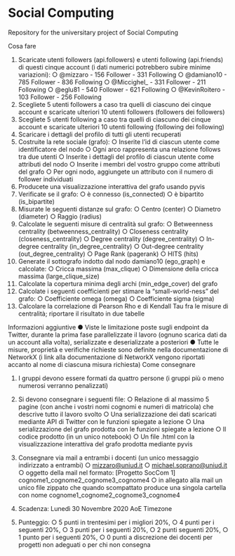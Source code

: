# Social Computing
Repository for the universitary project of Social Computing

Cosa fare
1. Scaricate utenti followers (api.followers) e utenti following (api.friends) di
questi cinque account (i dati numerici potrebbero subire minime variazioni):
○ @mizzaro - 156 Follower - 331 Following
○ @damiano10 - 785 Follower - 836 Following
○ @Miccighel_ - 331 Follower - 211 Following
○ @eglu81 - 540 Follower - 621 Following
○ @KevinRoitero - 103 Follower - 256 Following
2. Scegliete 5 utenti followers a caso tra quelli di ciascuno dei cinque account e
scaricate ulteriori 10 utenti followers (followers dei followers)
3. Scegliete 5 utenti following a caso tra quelli di ciascuno dei cinque account e
scaricate ulteriori 10 utenti following (following dei following)
4. Scaricare i dettagli del profilo di tutti gli utenti recuperati
5. Costruite la rete sociale (grafo):
○ Inserite l’id di ciascun utente come identificatore del nodo
○ Ogni arco rappresenta una relazione follows tra due utenti
○ Inserite i dettagli del profilo di ciascun utente come attributi del nodo
○ Inserite i membri del vostro gruppo come attributi del grafo
○ Per ogni nodo, aggiungete un attributo con il numero di follower individuati
6. Producete una visualizzazione interattiva del grafo usando pyvis
7. Verificate se il grafo:
○ è connesso (is_connected)
○ è bipartito (is_bipartite)
8. Misurate le seguenti distanze sul grafo:
○ Centro (center)
○ Diametro (diameter)
○ Raggio (radius)
9. Calcolate le seguenti misure di centralità sul grafo:
○ Betweenness centrality (betweenness_centrality)
○ Closeness centrality (closeness_centrality)
○ Degree centrality (degree_centrality)
○ In-degree centrality (in_degree_centrality)
○ Out-degree centrality (out_degree_centrality)
○ Page Rank (pagerank)
○ HITS (hits)
10. Generate il sottografo indotto dal nodo damiano10 (ego_graph) e calcolate:
○ Cricca massima (max_clique)
○ Dimensione della cricca massima (large_clique_size)
11. Calcolate la copertura minima degli archi (min_edge_cover) del grafo
12. Calcolate i seguenti coefficienti per stimare la “small-world-ness” del grafo:
○ Coefficiente omega (omega)
○ Coefficiente sigma (sigma)
13. Calcolare la correlazione di Pearson Rho e di Kendall Tau fra le misure di centralità;
riportare il risultato in due tabelle

Informazioni aggiuntive
● Viste le limitazione poste sugli endpoint da Twitter, durante la prima fase
parallelizzate il lavoro (ognuno scarica dati da un account alla volta), serializzate e
deserializzate a posteriori
● Tutte le misure, proprietà e verifiche richieste sono definite nella documentazione di
NetworkX (i link alla documentazione di NetworkX vengono riportati accanto al nome
di ciascuna misura richiesta)
Come consegnare
1. I gruppi devono essere formati da quattro persone (i gruppi più o meno numerosi
verranno penalizzati)
2. Si devono consegnare i seguenti file:
○ Relazione di al massimo 5 pagine (con anche i vostri nomi cognomi e numeri
di matricola) che descrive tutto il lavoro svolto
○ Una serializzazione dei dati scaricati mediante API di Twitter con le funzioni
spiegate a lezione
○ Una serializzazione del grafo prodotta con le funzioni spiegate a lezione
○ Il codice prodotto (in un unico notebook)
○ Un file .html con la visualizzazione interattiva del grafo prodotta mediante
pyvis

3. Consegnare via mail a entrambi i docenti (un unico messaggio indirizzato a entrambi)
○ mizzaro@uniud.it
○ michael.soprano@uniud.it
○ oggetto della mail nel formato:
[Progetto SocCom 1] cognome1_cognome2_cognome3_cognome4
○ in allegato alla mail un unico file zippato che quando scompattato produce
una singola cartella con nome cognome1_cognome2_cognome3_cognome4

4. Scadenza: Lunedì 30 Novembre 2020 AoE Timezone
5. Punteggio:
○ 5 punti in trentesimi per i migliori 20%,
○ 4 punti per i seguenti 20%,
○ 3 punti per i seguenti 20%,
○ 2 punti seguenti 20%,
○ 1 punto per i seguenti 20%,
○ 0 punti a discrezione dei docenti per progetti non adeguati o per chi non
consegna
